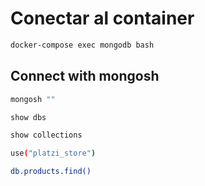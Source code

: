 # Conectar al container
```sh
docker-compose exec mongodb bash
```


## Connect with mongosh

```sh
mongosh ""
```

```sh
show dbs

show collections
```

```sh
use("platzi_store")

db.products.find()
```
